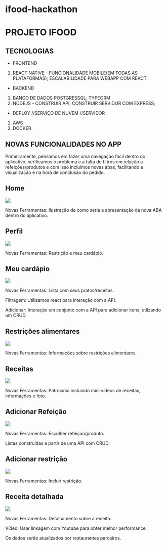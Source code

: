 # ifood-hackathon

# PROJETO IFOOD

## TECNOLOGIAS
- FRONTEND
1) REACT NATIVE - FUNCIONALIDADE MOBILE(EM TODAS AS PLATAFORMAS); ESCALABILIDADE PARA WEBAPP COM REACT.

- BACKEND
1) BANCO DE DADOS POSTGRESSQL; TYPEORM
2) NODEJS - CONSTRUIR API; CONSTRUIR SERVIDOR COM EXPRESS;

- DEPLOY //SERVIÇO DE NUVEM //SERVIDOR
1) AWS
2) DOCKER 

## NOVAS FUNCIONALIDADES NO APP

Primeiramente, pensamos em fazer uma navegação fácil dentro do aplicativo, verificamos o problema e a falta de filtros em relação a refeições/produtos e com isso incluímos novas abas, facilitando a visualização e na hora de conclusão do pedido.

## Home 
<img src="/home.png"> <p>Novas Ferramentas: Ilustração de como seria a apresentação da nova ABA dentro do aplicativo.</p>

## Perfil
<img src="/perfil.png"> <p>Novas Ferramentas: Restrição e meu cardápio.</p>

## Meu cardápio
<img src="/cardapio.png"> <p>Novas Ferramentas: Lista com seus pratos/receitas.</p> 
<p>Filtragem: Utilizamos react para interação com a API.</p>
<p>Adicionar: Interação em conjunto com a API para adicionar itens, utlizando um CRUD.</p>

## Restrições alimentares
<img src="/restricao.png"> <p>Novas Ferramentas: Informações sobre restrições alimentares.</p>

## Receitas
<img src="/cardapioimg.png"> <p>Novas Ferramentas: Patrocínio incluindo mini vídeos de receitas, informações e foto.</p>

## Adicionar Refeição
<img src="/addrefeicao.png"> <p>Novas Ferramentas: Escolher refeição/produto.</p>
<p>Listas construídas a partir de uma API com CRUD.</p>

## Adicionar restrição
<img src="addrestricao.png"> <p>Novas Ferramentas: Incluir restrição.</p>

## Receita detalhada
<img src= "/receita.png"> <p>Novas Ferramentas: Detalhamento sobre a receita.</p>
<p>Vídeo: Usar linkagem com Youtube para obter melhor performance.</p>
<p>Os dados serão atualizados por restaurantes parceiros.</p>
